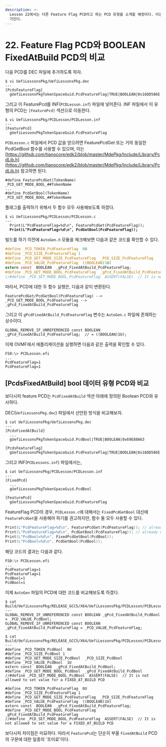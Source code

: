 ```yaml
---
description: >-
  Lesson 22에서는 다른 Feature Flag PCD라고 하는 PCD 유형을 소개할 예정이다. 이는 기본적으로 Boolean 값을
  가진다.
---
```


# 22. Feature Flag PCD와 BOOLEAN FixedAtBuild PCD의 비교

다음 PCD를 DEC 파일에 추가하도록 하자.

```
$ vi UefiLessonsPkg/UefiLessonsPkg.dec
---
[PcdsFeatureFlag]
  gUefiLessonsPkgTokenSpaceGuid.PcdFeatureFlag|TRUE|BOOLEAN|0x16DD586E
```

그리고 이 FeaturePcd를 INF(`PCDLesson.inf`) 파일에 넣어준다. INF 파일에서 이 유형의 PCD는 `[FeaturePcd]` 섹션으로 이동한다.

```
$ vi UefiLessonsPkg/PCDLesson/PCDLesson.inf
---
[FeaturePcd]
  gUefiLessonsPkgTokenSpaceGuid.PcdFeatureFlag
```

`PCDLesson.c` 파일에서 PCD 값을 얻으려면 FeaturePcdGet 또는 거의 동일한 PcdGetBool 함수를 사용할 수 있으며, 이는 [https://github.com/tianocore/edk2/blob/master/MdePkg/Include/Library/PcdLib.h](https://github.com/tianocore/edk2/blob/master/MdePkg/Include/Library/PcdLib.h) 참고하면 된다.

```
#define FeaturePcdGet(TokenName)            _PCD_GET_MODE_BOOL_##TokenName
...
#define PcdGetBool(TokenName)               _PCD_GET_MODE_BOOL_##TokenName
```

플래그를 출력하기 위해서 두 함수 모두 사용해보도록 하겠다.

<pre class="language-c"><code class="lang-c">$ vi UefiLessonsPkg/PCDLesson/PCDLesson.c
---
  Print(L"PcdFeatureFlag=%d\n", FeaturePcdGet(PcdFeatureFlag));
<strong>  Print(L"PcdFeatureFlag=%d\n", PcdGetBool(PcdFeatureFlag));
</strong></code></pre>

빌드를 하기 이전에 `AutoGen.h` 모듈을 체크해보면 다음과 같은 코드를 확인할 수 있다.

```c
#define _PCD_TOKEN_PcdFeatureFlag  0U
#define _PCD_SIZE_PcdFeatureFlag 1
#define _PCD_GET_MODE_SIZE_PcdFeatureFlag  _PCD_SIZE_PcdFeatureFlag
#define _PCD_VALUE_PcdFeatureFlag  ((BOOLEAN)1U)
extern const  BOOLEAN  _gPcd_FixedAtBuild_PcdFeatureFlag;
#define _PCD_GET_MODE_BOOL_PcdFeatureFlag  _gPcd_FixedAtBuild_PcdFeatureFlag
//#define _PCD_SET_MODE_BOOL_PcdFeatureFlag  ASSERT(FALSE)  // It is not allowed to set value for a FIXED_AT_BUILD PCD
```

따라서, PCD에 대한 두 함수 실행은, 다음과 같이 변환된다.

```
FeaturePcdGet/PcdGetBool(PcdFeatureFlag) --> _PCD_GET_MODE_BOOL_PcdFeatureFlag --> _gPcd_FixedAtBuild_PcdFeatureFlag
```

그리고 이 `gPcdFixedAtBuild_PcdFeatureFlag` 변수는 `AutoGen.c` 파일에 존재하는 상수이다.

```
GLOBAL_REMOVE_IF_UNREFERENCED const BOOLEAN _gPcd_FixedAtBuild_PcdFeatureFlag;  // = ((BOOLEAN)1U);
```

이제 OVMF에서 애플리케이션을 실행하면 다음과 같은 출력을 확인할 수 있다.

```
FS0:\> PCDLesson.efi
...
PcdFeatureFlag=1
PcdFeatureFlag=1
```

## \[PcdsFixedAtBuild] bool 데이터 유형 PCD와 비교

보다시피 feature PCD는 `PcdFixedAtBuild` 섹션 아래에 정의된 Boolean PCD와 유사하다.

DEC(`UefiLessonsPkg.dec`) 파일에서 선언된 방식을 비교해보자.

```
$ cat UefiLessonsPkg/UefiLessonsPkg.dec
---
[PcdsFixedAtBuild]
  ...
  gUefiLessonsPkgTokenSpaceGuid.PcdBool|TRUE|BOOLEAN|0x69E88A63

[PcdsFeatureFlag]
  gUefiLessonsPkgTokenSpaceGuid.PcdFeatureFlag|TRUE|BOOLEAN|0x16DD586E
```

그리고 INF(`PCDLessons.inf`) 파일에서는,

```
$ cat UefiLessonsPkg/PCDLesson/PCDLesson.inf
---
[FixedPcd]
  ...
  gUefiLessonsPkgTokenSpaceGuid.PcdBool

[FeaturePcd]
  gUefiLessonsPkgTokenSpaceGuid.PcdFeatureFlag
```

FeatureFlag PCD의 경우, `PCDLesson.c`에 대해서는 `FixedPcdGetBool` 대신에 `FeaturePcdGet`을 사용해야 하기를 권고하지만, 함수 둘 모두 사용할 수 있다.

```c
Print(L"PcdFeatureFlag=%d\n", FeaturePcdGet(PcdFeatureFlag)); // already used
Print(L"PcdFeatureFlag=%d\n", PcdGetBool(PcdFeatureFlag)); // already used
Print(L"PcdBool=%d\n", FixedPcdGetBool(PcdBool));
Print(L"PcdBool=%d\n", PcdGetBool(PcdBool));
```

해당 코드의 결과는 다음과 같다.

```shell
FS0:\> PCDLesson.efi
...
PcdFeatureFlag=1
PcdFeatureFlag=1
PcdBool=1
PcdBool=1
```

이제 `AutoGen` 파일의 PCD에 대한 코드를 비교해보도록 하겠다.

```
$ cat Build/UefiLessonsPkg/RELEASE_GCC5/X64/UefiLessonsPkg/PCDLesson/PCDLesson/DEBUG/AutoGen.c
---
GLOBAL_REMOVE_IF_UNREFERENCED const BOOLEAN _gPcd_FixedAtBuild_PcdBool = _PCD_VALUE_PcdBool;
GLOBAL_REMOVE_IF_UNREFERENCED const BOOLEAN _gPcd_FixedAtBuild_PcdFeatureFlag = _PCD_VALUE_PcdFeatureFlag;
```

```
$ cat Build/UefiLessonsPkg/RELEASE_GCC5/X64/UefiLessonsPkg/PCDLesson/PCDLesson/DEBUG/AutoGen.h
---
#define _PCD_TOKEN_PcdBool  0U
#define _PCD_SIZE_PcdBool 1
#define _PCD_GET_MODE_SIZE_PcdBool  _PCD_SIZE_PcdBool
#define _PCD_VALUE_PcdBool  1U
extern const  BOOLEAN  _gPcd_FixedAtBuild_PcdBool;
#define _PCD_GET_MODE_BOOL_PcdBool  _gPcd_FixedAtBuild_PcdBool
//#define _PCD_SET_MODE_BOOL_PcdBool  ASSERT(FALSE)  // It is not allowed to set value for a FIXED_AT_BUILD PCD

#define _PCD_TOKEN_PcdFeatureFlag  0U
#define _PCD_SIZE_PcdFeatureFlag 1
#define _PCD_GET_MODE_SIZE_PcdFeatureFlag  _PCD_SIZE_PcdFeatureFlag
#define _PCD_VALUE_PcdFeatureFlag  ((BOOLEAN)1U)
extern const  BOOLEAN  _gPcd_FixedAtBuild_PcdFeatureFlag;
#define _PCD_GET_MODE_BOOL_PcdFeatureFlag  _gPcd_FixedAtBuild_PcdFeatureFlag
//#define _PCD_SET_MODE_BOOL_PcdFeatureFlag  ASSERT(FALSE)  // It is not allowed to set value for a FIXED_AT_BUILD PCD
```

보다시피 차이점은 미묘하다. 따라서 `FeaturePcd`는 단순히 부울 `FixedAtBuild` PCD의 구문에 대한 일종의 '조미료'이다.

